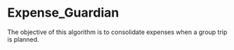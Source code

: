 # Expense_Guardian
The objective of this algorithm is to consolidate expenses when a group trip is planned.
